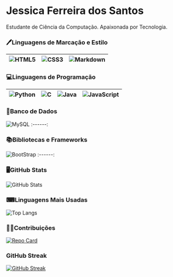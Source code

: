 # Jessica Ferreira dos Santos

Estudante de Ciência da Computação. Apaixonada por Tecnologia.

### 🖊**Linguagens de Marcação e Estilo**

![HTML5](https://img.shields.io/badge/HTML5-000?style=for-the-badge&logo=html5) |![CSS3](https://img.shields.io/badge/CSS3-000?style=for-the-badge&logo=css3&logoColor=264CE4) | ![Markdown](https://img.shields.io/badge/Markdown-000?style=for-the-badge&logo=markdown)
 :------: | :------: | :------:

### 💻**Linguagens de Programação**

![Python](https://img.shields.io/badge/Python-000?style=for-the-badge&logo=python) |  ![C](https://img.shields.io/badge/C-000?style=for-the-badge&logo=c) | ![Java](https://img.shields.io/badge/Java-000?style=for-the-badge&logo=java) |  ![JavaScript](https://img.shields.io/badge/JavaScript-000?style=for-the-badge&logo=javascript) 
:------: | :------: | :------: | :------: 

### 🎲**Banco de Dados**

![MySQL](https://img.shields.io/badge/MySQL-000?style=for-the-badge&logo=mysql)
:------: 

### 📚**Bibliotecas e Frameworks**

![BootStrap](https://img.shields.io/badge/BootStrap-000?style=for-the-badge&logo=bootstrap)
:------: 

### 🖥**GitHub Stats**

![GitHub Stats](https://github-readme-stats.vercel.app/api?username=jessieFerrS&theme=transparent&bg_color=000&border_color=30A3DC&show_icons=true&icon_color=30A3DC&title_color=E94D5F&text_color=FFF)

### ⌨**Linguagens Mais Usadas**
![Top Langs](https://github-readme-stats-git-masterrstaa-rickstaa.vercel.app/api/top-langs/?username=jessieFerrS&bg_color=000&border_color=30A3DC&title_color=E94D5F&text_color=FFF)

### 👊🏽**Contribuições**
[![Repo Card](https://github-readme-stats.vercel.app/api/pin/?username=jessieFerrS&repo=dio-lab-open-source&bg_color=000&border_color=30A3DC&show_icons=true&icon_color=30A3DC&title_color=E94D5F&text_color=FFF)](https://github.com/jessieFerrS/dio-lab-open-source)

### **GitHub Streak**
[![GitHub Streak](https://streak-stats.demolab.com/?user=jessieFerrS&theme=bear&background=000&border=30A3DC&dates=FFF)](https://git.io/streak-stats)

